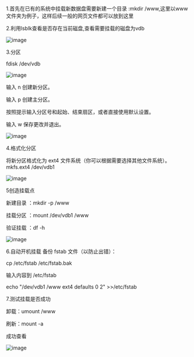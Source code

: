 1.首先在已有的系统中挂载新数据盘需要新建一个目录 :mkdir /www,这里以www文件夹为例子，这样后续一般的网页文件都可以放到这里

2.利用lsblk查看是否存在当前磁盘,查看需要挂载的磁盘为vdb

![image](https://github.com/user-attachments/assets/7683dc73-ba6b-493a-8a0e-cbb0a0715542)


3.分区

fdisk /dev/vdb

![image](https://github.com/user-attachments/assets/02d9ea60-5794-403b-a655-cdb90c36be28)

  输入 n 创建新分区。
  
  输入 p 创建主分区。
  
  按照提示输入分区号和起始、结束扇区，或者直接使用默认设置。
  
  输入 w 保存更改并退出。
  
![image](https://github.com/user-attachments/assets/6b41c9ee-d877-4059-8085-970575bfe17f)


4.格式化分区

将新分区格式化为 ext4 文件系统（你可以根据需要选择其他文件系统）。 mkfs.ext4 /dev/vdb1

![image](https://github.com/user-attachments/assets/5f8daa5c-bee7-49cc-9aa6-a32d6be86a5e)

5创造挂载点

  新建目录 ：mkdir -p /www
  
  挂载分区 ：mount /dev/vdb1 /www
  
  验证挂载 ：df -h

![image](https://github.com/user-attachments/assets/68925540-a181-4798-a798-29625bfa7d93)


6.自动开机挂载
  备份 fstab 文件（以防止出错）：
  
  cp /etc/fstab /etc/fstab.bak
  
  输入内容到 /etc/fstab
  
  echo "/dev/vdb1   /www   ext4   defaults   0   2" >>/etc/fstab
  
7.测试挂载是否成功

  卸载：umount /www
  
  刷新：mount -a
  
  成功查看
  
![image](https://github.com/user-attachments/assets/ba969b5f-50dc-40df-be1f-96bc239f9a47)
